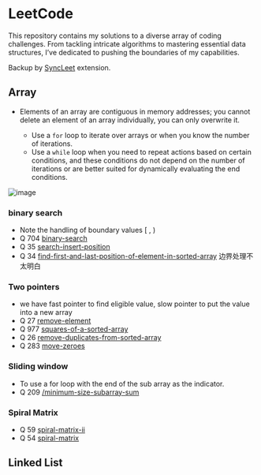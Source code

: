 # LeetCode

This repository contains my solutions to a diverse array of coding challenges. From tackling intricate algorithms to mastering essential data structures, I’ve dedicated to pushing the boundaries of my capabilities.

Backup by [SyncLeet](https://chromewebstore.google.com/detail/syncleet/maoikpiiondffkjfhjgdcfjklnmadhfk) extension.


## Array
- Elements of an array are contiguous in memory addresses; you cannot delete an element of an array individually, you can only overwrite it.


  - Use a `for` loop to iterate over arrays or when you know the number of iterations.
  - Use a `while` loop when you need to repeat actions based on certain conditions, and these conditions do not depend on the number of iterations or are better suited for dynamically evaluating the end conditions.
 
![image](https://github.com/user-attachments/assets/6754a108-3469-4e87-94a4-6c6898c78d65)


### binary search
- Note the handling of boundary values [ , )
- Q 704 [binary-search](https://leetcode.com/problems/binary-search/description/)
- Q 35 [search-insert-position](https://leetcode.com/problems/search-insert-position/description/)
- Q 34 [find-first-and-last-position-of-element-in-sorted-array](https://leetcode.com/problems/find-first-and-last-position-of-element-in-sorted-array/description/) 边界处理不太明白

### Two pointers
- we have fast pointer to find eligible value, slow pointer to put the value into a new array
- Q 27 [remove-element](https://leetcode.com/problems/remove-element/description/)
- Q 977 [squares-of-a-sorted-array](https://leetcode.com/problems/squares-of-a-sorted-array/description/)
- Q 26 [remove-duplicates-from-sorted-array](https://leetcode.com/problems/remove-duplicates-from-sorted-array/description/)
- Q 283 [move-zeroes](https://leetcode.com/problems/move-zeroes/description/?envType=study-plan-v2&envId=top-100-liked)

### Sliding window
- To use a for loop with the end of the sub array as the indicator.
- Q 209 [/minimum-size-subarray-sum](https://leetcode.com/problems/minimum-size-subarray-sum/description/)

### Spiral Matrix
- Q 59 [spiral-matrix-ii](https://leetcode.com/problems/spiral-matrix-ii/description/)
- Q 54 [spiral-matrix](https://leetcode.com/problems/spiral-matrix/description/)

## Linked List
